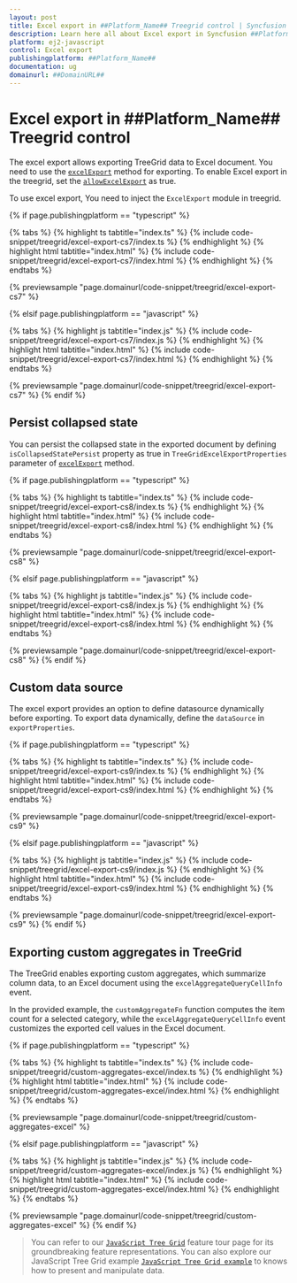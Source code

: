 ```yaml
---
layout: post
title: Excel export in ##Platform_Name## Treegrid control | Syncfusion
description: Learn here all about Excel export in Syncfusion ##Platform_Name## Treegrid control of Syncfusion Essential JS 2 and more.
platform: ej2-javascript
control: Excel export 
publishingplatform: ##Platform_Name##
documentation: ug
domainurl: ##DomainURL##
---
```


# Excel export in ##Platform_Name## Treegrid control

The excel export allows exporting TreeGrid data to Excel document. You need to use the [`excelExport`](../../api/treegrid/#excelexport) method for exporting. To enable Excel export in the treegrid, set the [`allowExcelExport`](../../api/treegrid/#allowexcelexport-boolean) as true.

To use excel export, You need to inject the `ExcelExport` module in treegrid.

{% if page.publishingplatform == "typescript" %}

 {% tabs %}
{% highlight ts tabtitle="index.ts" %}
{% include code-snippet/treegrid/excel-export-cs7/index.ts %}
{% endhighlight %}
{% highlight html tabtitle="index.html" %}
{% include code-snippet/treegrid/excel-export-cs7/index.html %}
{% endhighlight %}
{% endtabs %}
        
{% previewsample "page.domainurl/code-snippet/treegrid/excel-export-cs7" %}

{% elsif page.publishingplatform == "javascript" %}

{% tabs %}
{% highlight js tabtitle="index.js" %}
{% include code-snippet/treegrid/excel-export-cs7/index.js %}
{% endhighlight %}
{% highlight html tabtitle="index.html" %}
{% include code-snippet/treegrid/excel-export-cs7/index.html %}
{% endhighlight %}
{% endtabs %}

{% previewsample "page.domainurl/code-snippet/treegrid/excel-export-cs7" %}
{% endif %}

## Persist collapsed state

You can persist the collapsed state in the exported document by defining `isCollapsedStatePersist` property as true in `TreeGridExcelExportProperties` parameter of  [`excelExport`](../../api/treegrid/#excelexport) method.

{% if page.publishingplatform == "typescript" %}

 {% tabs %}
{% highlight ts tabtitle="index.ts" %}
{% include code-snippet/treegrid/excel-export-cs8/index.ts %}
{% endhighlight %}
{% highlight html tabtitle="index.html" %}
{% include code-snippet/treegrid/excel-export-cs8/index.html %}
{% endhighlight %}
{% endtabs %}
        
{% previewsample "page.domainurl/code-snippet/treegrid/excel-export-cs8" %}

{% elsif page.publishingplatform == "javascript" %}

{% tabs %}
{% highlight js tabtitle="index.js" %}
{% include code-snippet/treegrid/excel-export-cs8/index.js %}
{% endhighlight %}
{% highlight html tabtitle="index.html" %}
{% include code-snippet/treegrid/excel-export-cs8/index.html %}
{% endhighlight %}
{% endtabs %}

{% previewsample "page.domainurl/code-snippet/treegrid/excel-export-cs8" %}
{% endif %}

## Custom data source

The excel export provides an option to define datasource dynamically before exporting. To export data dynamically, define the `dataSource` in `exportProperties`.

{% if page.publishingplatform == "typescript" %}

 {% tabs %}
{% highlight ts tabtitle="index.ts" %}
{% include code-snippet/treegrid/excel-export-cs9/index.ts %}
{% endhighlight %}
{% highlight html tabtitle="index.html" %}
{% include code-snippet/treegrid/excel-export-cs9/index.html %}
{% endhighlight %}
{% endtabs %}
        
{% previewsample "page.domainurl/code-snippet/treegrid/excel-export-cs9" %}

{% elsif page.publishingplatform == "javascript" %}

{% tabs %}
{% highlight js tabtitle="index.js" %}
{% include code-snippet/treegrid/excel-export-cs9/index.js %}
{% endhighlight %}
{% highlight html tabtitle="index.html" %}
{% include code-snippet/treegrid/excel-export-cs9/index.html %}
{% endhighlight %}
{% endtabs %}

{% previewsample "page.domainurl/code-snippet/treegrid/excel-export-cs9" %}
{% endif %}

## Exporting custom aggregates in TreeGrid  

The TreeGrid enables exporting custom aggregates, which summarize column data, to an Excel document using the `excelAggregateQueryCellInfo` event.  
 
In the provided example, the `customAggregateFn` function computes the item count for a selected category, while the `excelAggregateQueryCellInfo` event customizes the exported cell values in the Excel document.

{% if page.publishingplatform == "typescript" %}

 {% tabs %}
{% highlight ts tabtitle="index.ts" %}
{% include code-snippet/treegrid/custom-aggregates-excel/index.ts %}
{% endhighlight %}
{% highlight html tabtitle="index.html" %}
{% include code-snippet/treegrid/custom-aggregates-excel/index.html %}
{% endhighlight %}
{% endtabs %}
        
{% previewsample "page.domainurl/code-snippet/treegrid/custom-aggregates-excel" %}

{% elsif page.publishingplatform == "javascript" %}

{% tabs %}
{% highlight js tabtitle="index.js" %}
{% include code-snippet/treegrid/custom-aggregates-excel/index.js %}
{% endhighlight %}
{% highlight html tabtitle="index.html" %}
{% include code-snippet/treegrid/custom-aggregates-excel/index.html %}
{% endhighlight %}
{% endtabs %}

{% previewsample "page.domainurl/code-snippet/treegrid/custom-aggregates-excel" %}
{% endif %}


> You can refer to our [`JavaScript Tree Grid`](https://www.syncfusion.com/javascript-ui-controls/js-tree-grid) feature tour page for its groundbreaking feature representations. You can also explore our JavaScript Tree Grid example [`JavaScript Tree Grid example`](https://ej2.syncfusion.com/demos/#/material/tree-grid/treegrid-overview.html) to knows how to present and manipulate data.